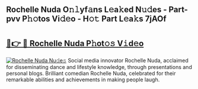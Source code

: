 ## Rochelle Nuda O𝚗𝚕yf𝚊ns L𝚎a𝚔ed N𝚞𝚍es - Part-pvv P𝚑𝚘tos Vi𝚍𝚎o - H𝚘𝚝 Part L𝚎a𝚔s 7jAOf

# <h2><a href="http://kf1b6s6.oniu.top/?m=Rochelle+Nuda">🔗👉 🔴 Rochelle Nuda P𝚑ot𝚘𝚜 V𝚒d𝚎o</a></h2>

[![Rochelle Nuda Nu𝚍e𝚜](https://i.imgur.com/0qMVB7G.gif)](http://kf1b6s6.oniu.top/?m=Rochelle+Nuda)
Social media innovator Rochelle Nuda, acclaimed for disseminating dance and lifestyle knowledge, through presentations and personal blogs. Brilliant comedian Rochelle Nuda, celebrated for their remarkable abilities and achievements in making people laugh.  
